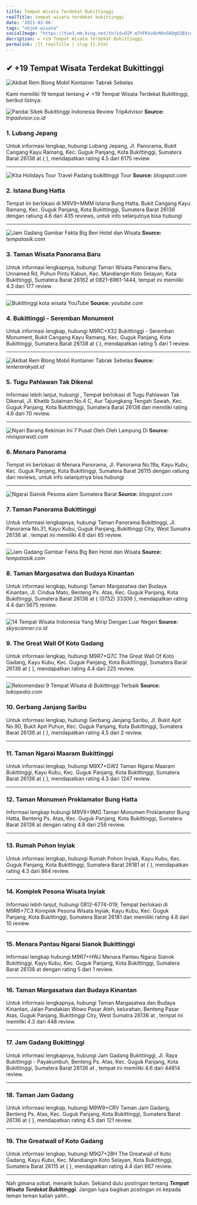 ```yaml
---
title: Tempat Wisata Terdekat Bukittinggi
realTitle: tempat wisata terdekat bukittinggi
date: '2021-03-06'
tags: "objek-wisata"
socialImage: "https://tse3.mm.bing.net/th?id=OIP.m7VFKVv8cMdvGkDgO2B3rAHaHa&amp;pid=15.1"
decription: ✔ +19 Tempat Wisata Terdekat Bukittinggi.
permalink: /{{ realTitle | slug }}.html
---
```


## ✔ +19 Tempat Wisata Terdekat Bukittinggi

![Akibat Rem Blong Mobil Kontainer Tabrak Sebelas ](https://lenterarakyat.id/wp-content/uploads/2021/10/IMG-20211006-WA0016-1-768x768.jpg)



Kami memiliki 19 tempat tentang ✔ +19 Tempat Wisata Terdekat Bukittinggi, berikut listnya:



![Pandai Sikek Bukittinggi Indonesia  Review  TripAdvisor](https://tse4.mm.bing.net/th?id=OIP.1C80ODDDZyg5s-dAy8NqRAHaGt&amp;pid=15.1)
**Source:** _tripadvisor.co.id_


### 1. Lubang Jepang



Untuk informasi lengkap, hubungi Lubang Jepang, Jl. Panorama, Bukit Cangang Kayu Ramang, Kec. Guguk Panjang, Kota Bukittinggi, Sumatera Barat 26138 at {  }, mendapatkan rating 4.5 dari 6175 review.

---


![Kita Holidays Tour  Travel Padang  bukittinggi Tour ](https://tse3.mm.bing.net/th?id=OIP.uDE8YVKDCjuKtz3pSrbHvwHaEo&amp;pid=15.1)
**Source:** _blogspot.com_


### 2. Istana Bung Hatta



Tempat ini berlokasi di M9V9+MMM Istana Bung Hatta, Bukit Cangang Kayu Ramang, Kec. Guguk Panjang, Kota Bukittinggi, Sumatera Barat 26136 dengan ratiung 4.6 dari 435 reviews, untuk info selanjutnya bisa hubungi 

---


![Jam Gadang  Gambar Fakta Big Ben Hotel dan Wisata ](https://tse1.mm.bing.net/th?id=OIP.NsmkTlVttlzJF8xI525DGwHaHa&amp;pid=15.1)
**Source:** _tempatasik.com_


### 3. Taman Wisata Panorama Baru



Untuk informasi lengkapnya, hubungi Taman Wisata Panorama Baru, Unnamed Rd, Puhun Pintu Kabun, Kec. Mandiangin Koto Selayan, Kota Bukittinggi, Sumatera Barat 26162 at 0821-6961-1444, tempat ini memiliki 4.3 dari 177 review.

---


![Bukittinggi kota wisata  YouTube](https://tse2.mm.bing.net/th?id=OIP.H4dYr7XaLeU7bOorFFRefAHaEK&amp;pid=15.1)
**Source:** _youtube.com_


### 4. Bukittinggi - Seremban Monument



Untuk informasi lengkap, hubungi M9RC+X32 Bukittinggi - Seremban Monument, Bukit Cangang Kayu Ramang, Kec. Guguk Panjang, Kota Bukittinggi, Sumatera Barat 26138 at {  }, mendapatkan rating 5 dari 1 review.

---


![Akibat Rem Blong Mobil Kontainer Tabrak Sebelas ](https://tse1.mm.bing.net/th?id=OIP.l0LVulf3gr0MODTH8TQpjwHaHa&amp;pid=15.1)
**Source:** _lenterarakyat.id_


### 5. Tugu Pahlawan Tak Dikenal



Informasi lebih lanjut, hubungi , Tempat berlokasi di Tugu Pahlawan Tak Dikenal, Jl. Khatib Sulaiman No.4 C, Aur Tajungkang Tengah Sawah, Kec. Guguk Panjang, Kota Bukittinggi, Sumatera Barat 26138 dan memiliki rating 4.6 dari 70 review.

---


![Nyari Barang Kekinian Ini 7 Pusat Oleh Oleh Lampung Di ](https://tse2.mm.bing.net/th?id=OIP.coynm2ob3yG7YzNnVCrR4QHaEO&amp;pid=15.1)
**Source:** _riniisparwati.com_


### 6. Menara Panorama



Tempat ini berlokasi di Menara Panorama, Jl. Panorama No.19a, Kayu Kubu, Kec. Guguk Panjang, Kota Bukittinggi, Sumatera Barat 26115 dengan ratiung  dari  reviews, untuk info selanjutnya bisa hubungi 

---


![Ngarai Sianok Pesona alam Sumatera Barat](https://tse3.mm.bing.net/th?id=OIP.FZ1IS9BPe9K_-Yj2h7VIvwHaDD&amp;pid=15.1)
**Source:** _blogspot.com_


### 7. Taman Panorama Bukittinggi



Untuk informasi lengkapnya, hubungi Taman Panorama Bukittinggi, Jl. Panorama No.31, Kayu Kubu, Guguk Panjang, Bukittinggi City, West Sumatra 26136 at , tempat ini memiliki 4.6 dari 65 review.

---


![Jam Gadang  Gambar Fakta Big Ben Hotel dan Wisata ](https://tse3.mm.bing.net/th?id=OIP.1Yawawfh5ENLtuXeYOivoAHaE4&amp;pid=15.1)
**Source:** _tempatasik.com_


### 8. Taman Margasatwa dan Budaya Kinantan



Untuk informasi lengkap, hubungi Taman Margasatwa dan Budaya Kinantan, Jl. Cindua Mato, Benteng Ps. Atas, Kec. Guguk Panjang, Kota Bukittinggi, Sumatera Barat 26136 at { (0752) 33306 }, mendapatkan rating 4.4 dari 5675 review.

---


![14 Tempat Wisata Indonesia Yang Mirip Dengan Luar Negeri ](https://tse2.mm.bing.net/th?id=OIP.wsfgbuRTU6RcR1SftWK9dwHaE7&amp;pid=15.1)
**Source:** _skyscanner.co.id_


### 9. The Great Wall Of Koto Gadang



Untuk informasi lengkap, hubungi M9R7+Q7C The Great Wall Of Koto Gadang, Kayu Kubu, Kec. Guguk Panjang, Kota Bukittinggi, Sumatera Barat 26136 at {  }, mendapatkan rating 4.4 dari 225 review.

---


![Rekomendasi 9 Tempat Wisata di Bukittinggi Terbaik ](https://tse3.mm.bing.net/th?id=OIP.UbvgKS3MdXn4JCkFGwcdEQHaFk&amp;pid=15.1)
**Source:** _tokopedia.com_


### 10. Gerbang Janjang Saribu



Untuk informasi lengkap, hubungi Gerbang Janjang Saribu, Jl. Bukit Apit No.90, Bukit Apit Puhun, Kec. Guguk Panjang, Kota Bukittinggi, Sumatera Barat 26136 at {  }, mendapatkan rating 4.5 dari 2 review.

---


### 11. Taman Ngarai Maaram Bukittinggi



Untuk informasi lengkap, hubungi M9X7+GW2 Taman Ngarai Maaram Bukittinggi, Kayu Kubu, Kec. Guguk Panjang, Kota Bukittinggi, Sumatera Barat 26136 at {  }, mendapatkan rating 4.3 dari 1247 review.

---


### 12. Taman Monumen Proklamator Bung Hatta



Informasi lengkap hubungi M9V9+9MG Taman Monumen Proklamator Bung Hatta, Benteng Ps. Atas, Kec. Guguk Panjang, Kota Bukittinggi, Sumatera Barat 26136 at  dengan rating 4.6 dari 256 review.

---


### 13. Rumah Pohon Inyiak



Untuk informasi lengkap, hubungi Rumah Pohon Inyiak, Kayu Kubu, Kec. Guguk Panjang, Kota Bukittinggi, Sumatera Barat 26181 at {  }, mendapatkan rating 4.3 dari 864 review.

---


### 14. Komplek Pesona Wisata Inyiak



Informasi lebih lanjut, hubungi 0812-6774-019, Tempat berlokasi di M9R6+7C3 Komplek Pesona Wisata Inyiak, Kayu Kubu, Kec. Guguk Panjang, Kota Bukittinggi, Sumatera Barat 26181 dan memiliki rating 4.8 dari 10 review.

---


### 15. Menara Pantau Ngarai Sianok Bukittinggi



Informasi lengkap hubungi M9R7+HWJ Menara Pantau Ngarai Sianok Bukittinggi, Kayu Kubu, Kec. Guguk Panjang, Kota Bukittinggi, Sumatera Barat 26138 at  dengan rating 5 dari 1 review.

---


### 16. Taman Margasatwa dan Budaya Kinantan



Untuk informasi lengkapnya, hubungi Taman Margasatwa dan Budaya Kinantan, Jalan Pandakian Wowo Pasar Ateh, kelurahan, Benteng Pasar Atas, Guguk Panjang, Bukittinggi City, West Sumatra 26136 at , tempat ini memiliki 4.3 dari 448 review.

---


### 17. Jam Gadang Bukittinggi



Untuk informasi lengkapnya, hubungi Jam Gadang Bukittinggi, Jl. Raya Bukittinggi - Payakumbuh, Benteng Ps. Atas, Kec. Guguk Panjang, Kota Bukittinggi, Sumatera Barat 26136 at , tempat ini memiliki 4.6 dari 44814 review.

---


### 18. Taman Jam Gadang



Untuk informasi lengkap, hubungi M9W9+CRV Taman Jam Gadang, Benteng Ps. Atas, Kec. Guguk Panjang, Kota Bukittinggi, Sumatera Barat 26136 at {  }, mendapatkan rating 4.5 dari 121 review.

---


### 19. The Greatwall of Koto Gadang



Untuk informasi lengkap, hubungi M9Q7+28H The Greatwall of Koto Gadang, Kayu Kubu, Kec. Mandiangin Koto Selayan, Kota Bukittinggi, Sumatera Barat 26115 at {  }, mendapatkan rating 4.4 dari 667 review.

---









Nah gimana sobat, menarik bukan. Sekiand dulu postingan tentang ***Tempat Wisata Terdekat Bukittinggi***. Jangan lupa bagikan postingan ini kepada teman teman kalian yahh..
